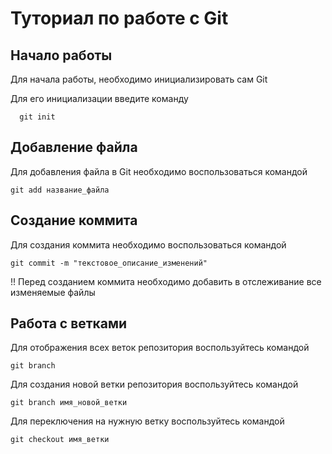 # Туториал по работе с Git

## Начало работы

Для начала работы, необходимо инициализировать сам Git

Для его инициализации введите команду 

```
  git init
```

## Добавление файла

Для добавления файла в Git необходимо воспользоваться командой 

```
git add название_файла
```

## Создание коммита

Для создания коммита необходимо воспользоваться командой 

```
git commit -m "текстовое_описание_изменений"
```
!! Перед созданием коммита необходимо добавить в отслеживание все изменяемые файлы

## Работа с ветками

Для отображения всех веток репозитория воспользуйтесь командой 

```
git branch
```

Для создания новой ветки репозитория воспользуйтесь командой 

```
git branch имя_новой_ветки
```

Для переключения на нужную ветку воспользуйтесь командой 

```
git checkout имя_ветки
```